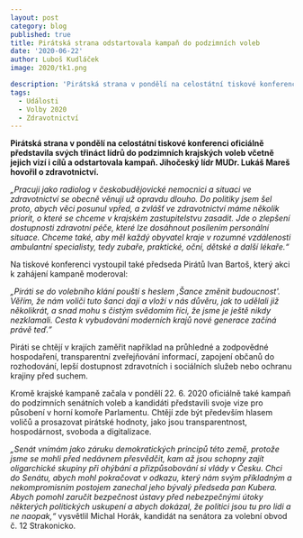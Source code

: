 ```yaml
---
layout: post
category: blog
published: true
title: Pirátská strana odstartovala kampaň do podzimních voleb
date: '2020-06-22'
author: Luboš Kudláček
image: 2020/tk1.png

description: 'Pirátská strana v pondělí na celostátní tiskové konferenci oficiálně představila svých třináct lídrů do podzimních krajských voleb včetně jejich vizí i cílů a odstartovala kampaň. Jihočeský lídr MUDr. Lukáš Mareš hovořil o zdravotnictví.'
tags:
  - Události
  - Volby 2020
  - Zdravotnictví
---
```

**Pirátská strana v pondělí na celostátní tiskové konferenci oficiálně představila svých třináct lídrů do podzimních krajských voleb včetně 
jejich vizí i cílů a odstartovala kampaň. Jihočeský lídr MUDr. Lukáš Mareš hovořil o zdravotnictví.**

*„Pracuji jako radiolog v českobudějovické nemocnici a situaci ve zdravotnictví se obecně věnuji už opravdu dlouho. Do politiky jsem šel proto, abych věci posunul vpřed, a zvlášť ve zdravotnictví máme několik priorit, o které se chceme v krajském zastupitelstvu zasadit. Jde o zlepšení dostupnosti zdravotní péče, které lze dosáhnout posílením personální situace. Chceme také, aby měl každý obyvatel kraje v rozumné vzdálenosti ambulantní specialisty, tedy zubaře, praktické, oční, dětské a další lékaře.“*

Na tiskové konferenci vystoupil také předseda Pirátů Ivan Bartoš, který akci k zahájení kampaně moderoval:

*„Piráti se do volebního klání pouští s heslem ‚Šance změnit budoucnost'. Věřím, že nám voliči tuto šanci 
dají a vloží v nás důvěru, jak to udělali již několikrát, a snad mohu s čistým svědomím říci, že jsme je ještě nikdy nezklamali. 
Cesta k vybudování moderních krajů nové generace začíná právě teď.”*

Piráti se chtějí v krajích zaměřit například na průhledné a zodpovědné hospodaření, transparentní zveřejňování informací, 
zapojení občanů do rozhodování, lepší dostupnost zdravotních i sociálních služeb nebo ochranu krajiny před suchem. 

Kromě krajské kampaně začala v pondělí 22. 6. 2020 oficiálně také kampaň do podzimních senátních voleb a kandidáti představili svoje 
vize pro působení v horní komoře Parlamentu. Chtějí zde být především hlasem voličů a prosazovat pirátské hodnoty, 
jako jsou transparentnost, hospodárnost, svoboda a digitalizace. 

*„Senát vnímám jako záruku demokratických principů této země, protože jsme se mohli před nedávnem přesvědčit, kam až jsou schopny zajít oligarchické skupiny při ohýbání a přizpůsobování si vlády v Česku. Chci do Senátu, abych mohl pokračovat v odkazu, který nám svým příkladným a nekompromisním postojem zanechal jeho bývalý předseda pan Kubera. Abych pomohl zaručit bezpečnost ústavy před nebezpečnými útoky některých politických uskupení a abych dokázal, že politici jsou tu pro lidi a ne naopak,“* vysvětlil Michal Horák, kandidát na senátora za volební obvod č. 12 Strakonicko.
